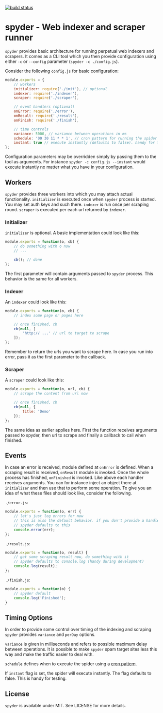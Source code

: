 [![build status](https://secure.travis-ci.org/bebraw/spyder.png)](http://travis-ci.org/bebraw/spyder)
# spyder - Web indexer and scraper runner

`spyder` provides basic architecture for running perpetual web indexers and scrapers. It comes as a CLI tool which you then provide configuration using either `-c` or `--config` parameter (`spyder -c ./config.js`).

Consider the following `config.js` for basic configuration:

```js
module.exports = {
    // workers
    initializer: require('./init'), // optional
    indexer: require('./indexer'),
    scraper: require('./scraper'),

    // event handlers (optional)
    onError: require('./error'),
    onResult: require('./result'),
    onFinish: require('./finish'),

    // time controls
    variance: 5000, // variance between operations in ms
    schedule: '00 30 11 * * 1', // cron pattern for running the spider (optional)
    instant: true // execute instantly (defaults to false). handy for testing
};
```

Configuration parameters may be overridden simply by passing them to the tool as arguments. For instance `spyder -c config.js --instant` would execute instantly no matter what you have in your configuration.

## Workers

`spyder` provides three workers into which you may attach actual functionality. `initializer` is executed once when `spyder` process is started. You may set auth keys and such there. `indexer` is run once per scraping round. `scraper` is executed per each url returned by `indexer`.

### Initializer

`initializer` is optional. A basic implementation could look like this:

```js
module.exports = function(o, cb) {
    // do something with o now
    // ...

    cb(); // done
};
```

The first parameter will contain arguments passed to `spyder` process. This behavior is the same for all workers.

### Indexer

An `indexer` could look like this:

```js
module.exports = function(o, cb) {
    // index some page or pages here

    // once finished, cb
    cb(null, [
        'http:// ...' // url to target to scrape
    ]);
};
```

Remember to return the urls you want to scrape here. In case you run into error, pass it as the first parameter to the callback.

### Scraper

A `scraper` could look like this:

```js
module.exports = function(o, url, cb) {
    // scrape the content from url now

    // once finished, cb
    cb(null, {
        title: 'Demo'
    });
};
```

The same idea as earlier applies here. First the function receives arguments passed to spyder, then url to scrape and finally a callback to call when finished.

## Events

In case an error is received, module defined at `onError` is defined. When a scraping result is received, `onResult` module is invoked. Once the whole process has finished, `onFinished` is invoked. Like above each handler receives arguments. You can for instance inject an object there at `initializer` and then use that to perform some operation. To give you an idea of what these files should look like, consider the following.

`./error.js`:

```js
module.exports = function(o, err) {
    // let's just log errors for now
    // this is also the default behavior. if you don't provide a handler,
    // spyder defaults to this
    console.error(err);
};
```

`./result.js`:

```js
module.exports = function(o, result) {
    // got some scraping result now, do something with it
    // spyder defaults to console.log (handy during development)
    console.log(result);
};
```

`./finish.js`:

```js
module.exports = function(o) {
    // spyder default
    console.log('Finished');
}
```

## Timing Options

In order to provide some control over timing of the indexing and scraping `spyder` provides `variance` and `perDay` options.

`variance` is given in milliseconds and refers to possible maximum delay between operations. It is possible to make `spyder` spam target sites less this way and make the traffic easier to deal with.

`schedule` defines when to execute the spider using a [cron pattern](http://en.wikipedia.org/wiki/Cron).

If `instant` flag is set, the spider will execute instantly. The flag defaults to false. This is handy for testing.

## License

`spyder` is available under MIT. See LICENSE for more details.

